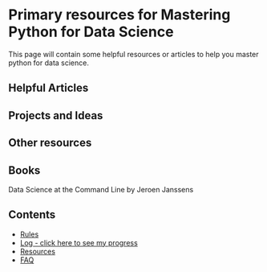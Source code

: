 # Primary resources for Mastering Python for Data Science

This page will contain some helpful resources or articles to help you master python for data science.

## Helpful Articles

## Projects and Ideas

## Other resources

## Books
Data Science at the Command Line by Jeroen Janssens

## Contents
* [Rules](https://github.com/Python-4-DS/Python4ds_cohort-1/blob/master/rules.md)
* [Log - click here to see my progress](https://github.com/Python-4-DS/Python4ds_cohort-1/blob/master/log.md)
* [Resources](https://github.com/Python-4-DS/Python4ds_cohort-1/blob/master/resources.md)
* [FAQ](https://github.com/Python-4-DS/Python4ds_cohort-1/blob/master/FAQ.md)
